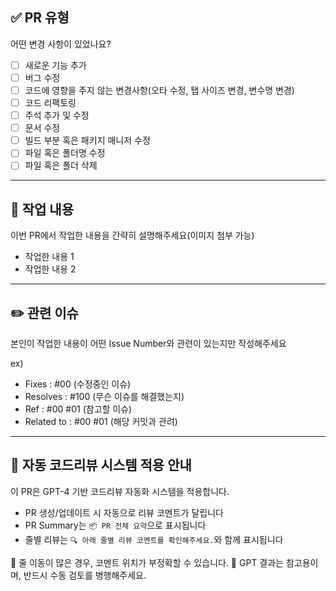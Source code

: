 ## ✅ PR 유형
어떤 변경 사항이 있었나요?

- [ ] 새로운 기능 추가
- [ ] 버그 수정
- [ ] 코드에 영향을 주지 않는 변경사항(오타 수정, 탭 사이즈 변경, 변수명 변경)
- [ ] 코드 리팩토링
- [ ] 주석 추가 및 수정
- [ ] 문서 수정
- [ ] 빌드 부분 혹은 패키지 매니저 수정
- [ ] 파일 혹은 폴더명 수정
- [ ] 파일 혹은 폴더 삭제

---

## 📝 작업 내용
이번 PR에서 작업한 내용을 간략히 설명해주세요(이미지 첨부 가능)

- 작업한 내용 1
- 작업한 내용 2

---

## ✏️ 관련 이슈
본인이 작업한 내용이 어떤 Issue Number와 관련이 있는지만 작성해주세요

ex)
- Fixes : #00 (수정중인 이슈)
- Resolves : #100 (무슨 이슈를 해결했는지)
- Ref : #00 #01 (참고할 이슈)
- Related to : #00 #01 (해당 커밋과 관려)

---

## 🤖 자동 코드리뷰 시스템 적용 안내

이 PR은 GPT-4 기반 코드리뷰 자동화 시스템을 적용합니다.

- PR 생성/업데이트 시 자동으로 리뷰 코멘트가 달립니다
- PR Summary는 `📦 PR 전체 요약`으로 표시됩니다
- 줄별 리뷰는 `🔍 아래 줄별 리뷰 코멘트를 확인해주세요.`와 함께 표시됩니다

📌 줄 이동이 많은 경우, 코멘트 위치가 부정확할 수 있습니다.
📌 GPT 결과는 참고용이며, 반드시 수동 검토를 병행해주세요.
